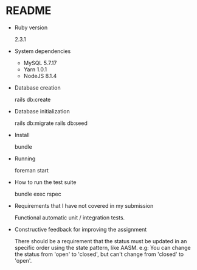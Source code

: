 # README

* Ruby version

  2.3.1

* System dependencies

  - MySQL 5.7.17
  - Yarn 1.0.1
  - NodeJS 8.1.4

* Database creation

  rails db:create

* Database initialization

  rails db:migrate
  rails db:seed

* Install

  bundle

* Running

  foreman start

* How to run the test suite

  bundle exec rspec

* Requirements that I have not covered in my submission

  Functional automatic unit / integration tests.

* Constructive feedback for improving the assignment

  There should be a requirement that the status must be updated in an specific order using the state pattern, like AASM. e.g: You can change the status from 'open' to 'closed', but can't change from 'closed' to 'open'.

